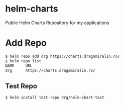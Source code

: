 # helm-charts
Public Helm Charts Repository for my applications


# Add Repo
```bash
$ helm repo add drg https://charts.dragomiralin.ro/
$ helm repo list
NAME     URL                                            
drg      https://charts.dragomiralin.ro/ 
```

## Test Repo
```bash
$ helm install test-repo drg/helm-chart-test
```